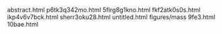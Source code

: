 abstract.html
p6tk3q342mo.html
5flrg8g1kno.html
fkf2atk0s0s.html
ikp4v6v7bck.html
sherr3oku28.html
untitled.html
figures/mass
9fe3.html
10bae.html